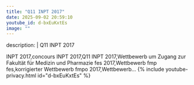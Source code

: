 ```yaml
---
title: "Q11 INPT 2017"
date: 2025-09-02 20:59:10 
youtube_id: d-bxEuKxtEs
image: ""
---
```

description: |
  Q11 INPT 2017
  
  INPT 2017,concours INPT 2017,Q11 INPT 2017,Wettbewerb um Zugang zur Fakultät für Medizin und Pharmazie fes 2017,Wettbewerb fmp fes,korrigierter Wettbewerb fmpo 2017,Wettbewerb...
{% include youtube-privacy.html id="d-bxEuKxtEs" %}
